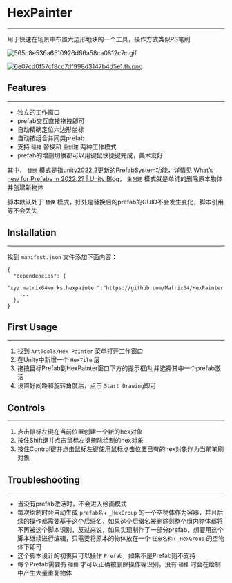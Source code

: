 # HexPainter
---
用于快速在场景中布置六边形地块的一个工具，操作方式类似PS笔刷

![565c8e536a6510926d66a58ca0812c7c.gif](https://pic.matrix64.xyz:7001/images/565c8e536a6510926d66a58ca0812c7c.gif)

[![6e07cd0f57cf8cc7df998d3147b4d5e1.th.png](https://pic.matrix64.xyz:7001/images/6e07cd0f57cf8cc7df998d3147b4d5e1.th.png)](https://pic.matrix64.xyz:7001/image/B7A)



## Features
---
- 独立的工作窗口
- prefab交互直接拖拽即可
- 自动精确定位六边形坐标
- 自动按组合并同类prefab
- 支持 `碰撞` 替换和 `重创建` 两种工作模式
- prefab的增删切换都可以用键鼠快捷键完成，美术友好

其中， `替换` 模式是指unity2022.2更新的PrefabSystem功能，详情见 [What’s new for Prefabs in 2022.2? | Unity Blog](https://blog.unity.com/engine-platform/prefabs-whats-new-2022-2)， `重创建` 模式就是单纯的删除原本物体并创建新物体

脚本默认处于 `替换` 模式，好处是替换后的prefab的GUID不会发生变化，脚本引用等不会丢失



## Installation
---
找到 `manifest.json` 文件添加下面内容：
```
{
  "dependencies": {
    "xyz.matrix64works.hexpainter":"https://github.com/Matrix64/HexPainter.git",
    ...
  },
}
```



## First Usage
---
1. 找到 `ArtTools/Hex Painter` 菜单打开工作窗口
2. 在Unity中新增一个 `HexTile` 层
3. 拖拽目标Prefab到HexPainter窗口下方的提示框内,并选择其中一个prefab激活
4. 设置好间距和旋转角度后，点击 `Start Drawing`即可


## Controls
---
1. 点击鼠标左键在当前位置创建一个新的hex对象
2. 按住Shift键并点击鼠标左键删除绘制的hex对象
3. 按住Control键并点击鼠标左键使用鼠标点击位置已有的hex对象作为当前笔刷对象



## Troubleshooting
---
- 当没有prefab激活时，不会进入绘画模式
- 每次绘制时会自动生成 `prefab名`+ `_HexGroup` 的一个空物体作为容器，并且后续的操作都需要基于这个后缀名，如果这个后缀名被删除则整个组内物体都将不再被这个脚本识别，反过来说，如果实现制作了一部分prefab，想要用这个脚本继续进行编辑，只需要将原本的物体放在一个 `任意名称`+`_HexGroup` 的空物体下即可
- 这个脚本设计的初衷只可以操作 `Prefab`，如果不是Prefab则不支持
- 每个Prefab需要有 `碰撞` 才可以正确被删除操作等识别，没有 `碰撞` 时会在绘制中产生大量重复物体